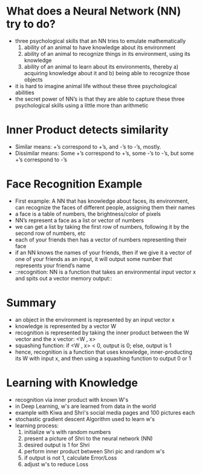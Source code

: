 # What does a Neural Network (NN) try to do?

- three psychological skills that an NN tries to emulate
mathematically
   1. ability of an animal to have knowledge about its environment
   2. ability of an animal to recognize things in its environment, using
its knowledge
   3. ability of an animal to learn about its environments, thereby a) acquiring knowledge about it and b) being able to recognize those objects
- it is hard to imagine animal life without these three psychological abilities
- the secret power of NN’s is that they are able to capture these three psychological skills using a little more than arithmetic

# Inner Product detects similarity

- Similar means: +’s correspond to +’s, and -’s to -’s, mostly.
- Dissimilar means: Some +’s correspond to +’s, some -’s to -’s, but some +’s correspond to -’s

# Face Recognition Example

- First example: A NN that has knowledge about faces, its environment, can
recognize the faces of different people, assigning them their names
- a face is a table of numbers, the brightness/color of pixels
- NN’s represent a face as a list or vector of numbers
- we can get a list by taking the first row of numbers, following it by the
second row of numbers, etc
- each of your friends then has a vector of numbers representing their face
- if an NN knows the names of your friends, then if we give it a
vector of one of your friends as an input, it will output some number that
represents your friend’s name
- ::recognition: NN is a function that takes an environmental input vector x and spits out a vector memory output::

# Summary

- an object in the environment is represented by an input vector x
- knowledge is represented by a vector W
- recognition is represented by taking the inner product between the W vector and the x vector: <W , x>
- squashing function: if <W , x> < 0, output is 0; else, output is 1
- hence, recognition is a function that uses knowledge, inner-producting its W with input x, and then using a squashing function to output 0 or 1

# Learning with Knowledge

- recognition via inner product with known W's
- in Deep Learning, w's are learned from data in the world
- example with Kiwa and Shri's social media pages and 100 pictures each
- stochastic gradient descent Algorithm used to learn w's
- learning process:
   1. initialize w's with random numbers
   2. present a picture of Shri to the neural network (NN)
   3. desired output is 1 for Shri
   4. perform inner product between Shri pic and random w's
   5. if output is not 1, calculate Error/Loss
   6. adjust w's to reduce Loss


